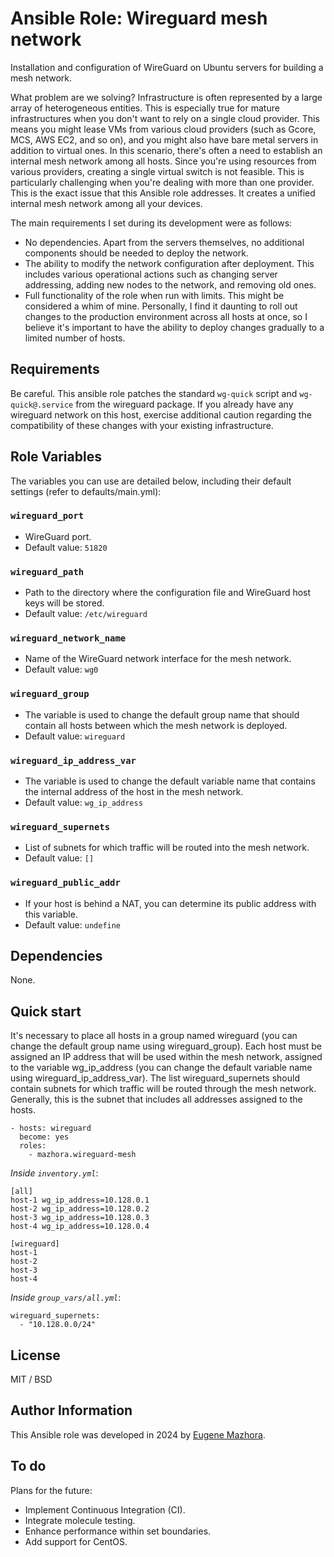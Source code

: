 # Ansible Role: Wireguard mesh network

Installation and configuration of WireGuard on Ubuntu servers for building a mesh network.

What problem are we solving? Infrastructure is often represented by a large array of heterogeneous entities. This is especially true for mature infrastructures when you don't want to rely on a single cloud provider. This means you might lease VMs from various cloud providers (such as Gcore, MCS, AWS EC2, and so on), and you might also have bare metal servers in addition to virtual ones. In this scenario, there's often a need to establish an internal mesh network among all hosts. Since you're using resources from various providers, creating a single virtual switch is not feasible. This is particularly challenging when you're dealing with more than one provider. This is the exact issue that this Ansible role addresses. It creates a unified internal mesh network among all your devices.

The main requirements I set during its development were as follows:
- No dependencies. Apart from the servers themselves, no additional components should be needed to deploy the network.
- The ability to modify the network configuration after deployment. This includes various operational actions such as changing server addressing, adding new nodes to the network, and removing old ones.
- Full functionality of the role when run with limits. This might be considered a whim of mine. Personally, I find it daunting to roll out changes to the production environment across all hosts at once, so I believe it's important to have the ability to deploy changes gradually to a limited number of hosts.

## Requirements

Be careful. This ansible role patches the standard `wg-quick` script and `wg-quick@.service` from the wireguard package. If you already have any wireguard network on this host, exercise additional caution regarding the compatibility of these changes with your existing infrastructure.

## Role Variables

The variables you can use are detailed below, including their default settings (refer to defaults/main.yml):

### `wireguard_port`

- WireGuard port.
- Default value: `51820`

### `wireguard_path`

- Path to the directory where the configuration file and WireGuard host keys will be stored.
- Default value: `/etc/wireguard`

### `wireguard_network_name`

- Name of the WireGuard network interface for the mesh network.
- Default value: `wg0`

### `wireguard_group`

- The variable is used to change the default group name that should contain all hosts between which the mesh network is deployed.
- Default value: `wireguard`

### `wireguard_ip_address_var`

- The variable is used to change the default variable name that contains the internal address of the host in the mesh network.
- Default value: `wg_ip_address`

### `wireguard_supernets`

- List of subnets for which traffic will be routed into the mesh network.
- Default value: `[]`

### `wireguard_public_addr`

- If your host is behind a NAT, you can determine its public address with this variable.
- Default value: `undefine`


## Dependencies

None.

## Quick start

It's necessary to place all hosts in a group named wireguard (you can change the default group name using wireguard_group). Each host must be assigned an IP address that will be used within the mesh network, assigned to the variable wg_ip_address (you can change the default variable name using wireguard_ip_address_var). The list wireguard_supernets should contain subnets for which traffic will be routed through the mesh network. Generally, this is the subnet that includes all addresses assigned to the hosts.

    - hosts: wireguard
      become: yes
      roles:
        - mazhora.wireguard-mesh

*Inside `inventory.yml`*:

    [all]
    host-1 wg_ip_address=10.128.0.1
    host-2 wg_ip_address=10.128.0.2
    host-3 wg_ip_address=10.128.0.3
    host-4 wg_ip_address=10.128.0.4
    
    [wireguard]
    host-1
    host-2
    host-3
    host-4


*Inside `group_vars/all.yml`*:

    wireguard_supernets:
      - "10.128.0.0/24"

## License

MIT / BSD

## Author Information

This Ansible role was developed in 2024 by [Eugene Mazhora](https://mazhora.ru/).

## To do

Plans for the future:

- Implement Continuous Integration (CI).
- Integrate molecule testing.
- Enhance performance within set boundaries.
- Add support for CentOS.
